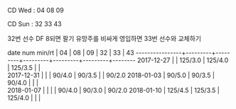 CD Wed : 04 08 09

CD Sun : 32 33 43

32번 선수 DF 8되면 팔기
유망주를 비싸게 영입하면 33번 선수와 교체하기

date num min/rt |    04   |    08   |    09   |    32   |    33   |    43
----------------+---------+---------+---------+---------+---------+--------
2017-12-27      |         | 125/3.0 | 125/4.0 | 125/3.5 |         |        
2017-12-31      |         |         |  90/4.0 |  90/3.5 |         |  90/2.0
2018-01-03      |  90/5.0 |  90/3.5 |  90/4.0 |         |         |        
2018-01-07      |         |         |         |  90/4.0 |  90/3.0 |  90/2.0
2018-01-10      | 125/4.5 | 125/3.5 | 125/4.0 |         |         |        

